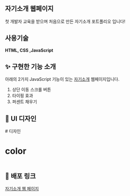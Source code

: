 <h2>자기소개 웹페이지</h2>

첫 개발자 교육을 받으며 처음으로 만든 자기소개 포트폴리오 입니다!


<h2>사용기술</h3>
<b>HTML, CSS ,JavaScript</b>




<h2>✨ 구현한 기능 소개</h2>
아래의 2가지 JavaScript 기능이 있는 <a href="www.minbumkim.com">자기소개</a> 웹페이지입니다.


1. 상단 이동 스크롤 버튼
2. 타이핑 효과
3. 퍼센트 채우기

<h2>💄 UI 디자인</h2>
# 디자인

# color
<img src="">


<h2>🔗 배포 링크</h2>

<a href="www.minbumkim.com">자기소개 웹 페이지</a>
